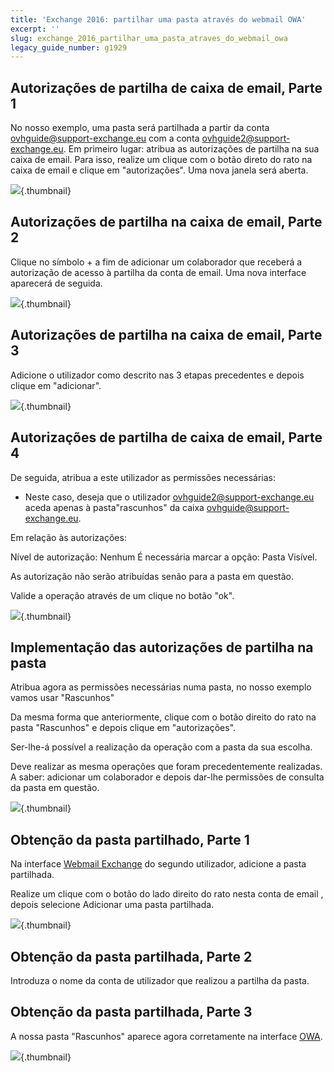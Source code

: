```yaml
---
title: 'Exchange 2016: partilhar uma pasta através do webmail OWA'
excerpt: ''
slug: exchange_2016_partilhar_uma_pasta_atraves_do_webmail_owa
legacy_guide_number: g1929
---
```



## Autorizações de partilha de caixa de email, Parte 1
No nosso exemplo, uma pasta será partilhada a partir da conta ovhguide@support-exchange.eu com a conta ovhguide2@support-exchange.eu.
Em primeiro lugar: atribua as autorizações de partilha na sua caixa de email.
Para isso, realize um clique com o botão direto do rato na caixa de email  e clique em "autorizações".
Uma nova janela será aberta.

![](images/img_2976.jpg){.thumbnail}


## Autorizações de partilha na caixa de email, Parte 2
Clique no símbolo + a fim de adicionar um colaborador que receberá a autorização de acesso à partilha da conta de email.
Uma nova interface aparecerá de seguida.

![](images/img_2982.jpg){.thumbnail}


## Autorizações de partilha na caixa de email, Parte 3
Adicione o utilizador como descrito nas 3 etapas precedentes e depois clique em "adicionar".

![](images/img_2983.jpg){.thumbnail}


## Autorizações de partilha de caixa de email, Parte 4
De seguida, atribua a este utilizador as permissões necessárias:


- Neste caso, deseja que o utilizador <ovhguide2@support-exchange.eu> aceda apenas à pasta"rascunhos" da caixa <ovhguide@support-exchange.eu>.


Em relação às autorizações:

Nível de autorização: Nenhum
É necessária marcar a opção: Pasta Visível.

As autorização não serão atribuídas senão para a pasta em questão.

Valide a operação através de um clique no botão "ok".

![](images/img_2985.jpg){.thumbnail}


## Implementação das autorizações de partilha na pasta
Atribua agora as permissões necessárias numa pasta, no nosso exemplo vamos usar "Rascunhos"

Da mesma forma que anteriormente, clique com o botão direito do rato na pasta "Rascunhos" e depois clique em "autorizações".

Ser-lhe-á possível a realização da operação com a pasta da sua escolha.

Deve realizar as mesma operações que foram precedentemente realizadas. A saber: adicionar um colaborador e depois dar-lhe permissões de consulta da pasta em questão.

![](images/img_2986.jpg){.thumbnail}


## Obtenção da pasta partilhado, Parte 1
Na interface [Webmail Exchange](https://ex.mail.ovh.net/owa/) do segundo utilizador, adicione a pasta partilhada.

Realize um clique com o botão do lado direito do rato nesta conta de email , depois selecione Adicionar uma pasta partilhada.

![](images/img_2988.jpg){.thumbnail}


## Obtenção da pasta partilhada, Parte 2
Introduza o nome da conta de utilizador que realizou a partilha da pasta.


## Obtenção da pasta partilhada, Parte 3
A nossa pasta "Rascunhos" aparece agora corretamente na interface [OWA](https://ex.mail.ovh.net/owa/).

![](images/img_2989.jpg){.thumbnail}


